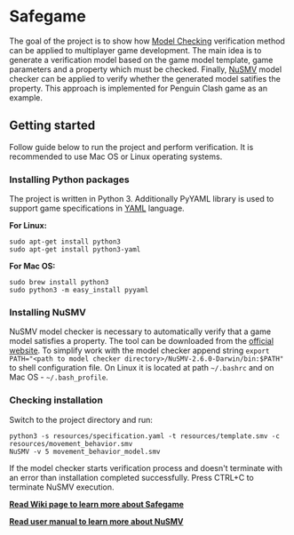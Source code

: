 # Safegame

The goal of the project is to show how [Model Checking](https://en.wikipedia.org/wiki/Model_checking) verification method can be applied to multiplayer game development. The main idea is to generate a verification model based on the game model template, game parameters and a property which must be checked. Finally, [NuSMV](http://nusmv.fbk.eu) model checker can be applied to verify whether the generated model satifies the property. This approach is implemented for Penguin Clash game as an example.

## Getting started

Follow guide below to run the project and perform verification. It is recommended to use Mac OS or Linux operating systems.

### Installing Python packages

The project is written in Python 3. Additionally PyYAML library is used to support game specifications in [YAML](https://en.wikipedia.org/wiki/YAML) language.

<b>For Linux:</b>
```
sudo apt-get install python3
sudo apt-get install python3-yaml
```

<b>For Mac OS:</b>
```
sudo brew install python3
sudo python3 -m easy_install pyyaml
```

### Installing NuSMV

NuSMV model checker is necessary to automatically verify that a game model satisfies a property. The tool can be downloaded from the [official website](http://nusmv.fbk.eu/NuSMV/download/getting_bin-v2.html). To simplify work with the model checker append string 
```export PATH="<path to model checker directory>/NuSMV-2.6.0-Darwin/bin:$PATH"``` to shell configuration file. On Linux it is located at path ```~/.bashrc``` and on Mac OS - ```~/.bash_profile```.

### Checking installation

Switch to the project directory and run:
```
python3 -s resources/specification.yaml -t resources/template.smv -c resources/movement_behavior.smv
NuSMV -v 5 movement_behavior_model.smv
```

If the model checker starts verification process and doesn't terminate with an error than installation completed successfully. 
Press CTRL+C to terminate NuSMV execution.

<b>[Read Wiki page to learn more about Safegame](https://github.com/RZRussel/statemachinegenerator/wiki)</b>

<b>[Read user manual to learn more about NuSMV](http://nusmv.fbk.eu/NuSMV/userman/index-v2.html)</b>
